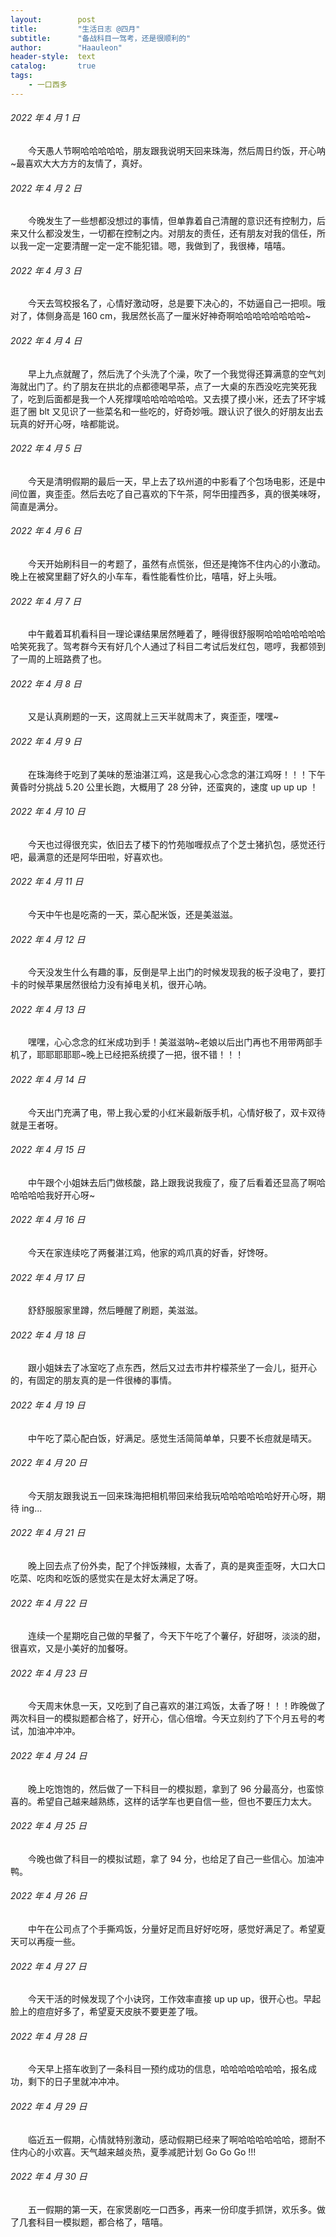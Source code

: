 ```yaml
---
layout:        post
title:         "生活日志 @四月"
subtitle:      "备战科目一驾考，还是很顺利的"
author:        "Haauleon"
header-style:  text
catalog:       true
tags:
    - 一口西多
---
```


###### 2022 年 4 月 1 日
&emsp;&emsp;今天愚人节啊哈哈哈哈哈，朋友跟我说明天回来珠海，然后周日约饭，开心呐~最喜欢大大方方的友情了，真好。

###### 2022 年 4 月 2 日
&emsp;&emsp;今晚发生了一些想都没想过的事情，但单靠着自己清醒的意识还有控制力，后来又什么都没发生，一切都在控制之内。对朋友的责任，还有朋友对我的信任，所以我一定一定要清醒一定一定不能犯错。嗯，我做到了，我很棒，嘻嘻。

###### 2022 年 4 月 3 日
&emsp;&emsp;今天去驾校报名了，心情好激动呀，总是要下决心的，不妨逼自己一把呗。哦对了，体侧身高是 160 cm，我居然长高了一厘米好神奇啊哈哈哈哈哈哈哈哈~

###### 2022 年 4 月 4 日
&emsp;&emsp;早上九点就醒了，然后洗了个头洗了个澡，吹了一个我觉得还算满意的空气刘海就出门了。约了朋友在拱北的点都德喝早茶，点了一大桌的东西没吃完笑死我了，吃到后面都是我一个人死撑噗哈哈哈哈哈哈。又去摸了摸小米，还去了环宇城逛了圈 blt 又见识了一些菜名和一些吃的，好奇妙哦。跟认识了很久的好朋友出去玩真的好开心呀，啥都能说。

###### 2022 年 4 月 5 日
&emsp;&emsp;今天是清明假期的最后一天，早上去了玖州道的中影看了个包场电影，还是中间位置，爽歪歪。然后去吃了自己喜欢的下午茶，阿华田撞西多，真的很美味呀，简直是满分。

###### 2022 年 4 月 6 日
&emsp;&emsp;今天开始刷科目一的考题了，虽然有点慌张，但还是掩饰不住内心的小激动。晚上在被窝里翻了好久的小车车，看性能看性价比，嘻嘻，好上头哦。

###### 2022 年 4 月 7 日
&emsp;&emsp;中午戴着耳机看科目一理论课结果居然睡着了，睡得很舒服啊哈哈哈哈哈哈哈哈笑死我了。驾考群今天有好几个人通过了科目二考试后发红包，嗯哼，我都领到了一周的上班路费了也。

###### 2022 年 4 月 8 日
&emsp;&emsp;又是认真刷题的一天，这周就上三天半就周末了，爽歪歪，嘿嘿~

###### 2022 年 4 月 9 日
&emsp;&emsp;在珠海终于吃到了美味的葱油湛江鸡，这是我心心念念的湛江鸡呀！！！下午黄昏时分挑战 5.20 公里长跑，大概用了 28 分钟，还蛮爽的，速度 up up up ！

###### 2022 年 4 月 10 日
&emsp;&emsp;今天也过得很充实，依旧去了楼下的竹苑咖喱叔点了个芝士猪扒包，感觉还行吧，最满意的还是阿华田啦，好喜欢也。

###### 2022 年 4 月 11 日
&emsp;&emsp;今天中午也是吃斋的一天，菜心配米饭，还是美滋滋。

###### 2022 年 4 月 12 日
&emsp;&emsp;今天没发生什么有趣的事，反倒是早上出门的时候发现我的板子没电了，要打卡的时候苹果居然很给力没有掉电关机，很开心呐。

###### 2022 年 4 月 13 日
&emsp;&emsp;嘿嘿，心心念念的红米成功到手！美滋滋呐~老娘以后出门再也不用带两部手机了，耶耶耶耶耶~晚上已经把系统摸了一把，很不错！！！

###### 2022 年 4 月 14 日
&emsp;&emsp;今天出门充满了电，带上我心爱的小红米最新版手机，心情好极了，双卡双待就是王者呀。

###### 2022 年 4 月 15 日
&emsp;&emsp;中午跟个小姐妹去后门做核酸，路上跟我说我瘦了，瘦了后看着还显高了啊哈哈哈哈哈我好开心呀~

###### 2022 年 4 月 16 日
&emsp;&emsp;今天在家连续吃了两餐湛江鸡，他家的鸡爪真的好香，好馋呀。

###### 2022 年 4 月 17 日
&emsp;&emsp;舒舒服服家里蹲，然后睡醒了刷题，美滋滋。

###### 2022 年 4 月 18 日
&emsp;&emsp;跟小姐妹去了冰室吃了点东西，然后又过去市井柠檬茶坐了一会儿，挺开心的，有固定的朋友真的是一件很棒的事情。

###### 2022 年 4 月 19 日
&emsp;&emsp;中午吃了菜心配白饭，好满足。感觉生活简简单单，只要不长痘就是晴天。

###### 2022 年 4 月 20 日
&emsp;&emsp;今天朋友跟我说五一回来珠海把相机带回来给我玩哈哈哈哈哈哈好开心呀，期待 ing...

###### 2022 年 4 月 21 日
&emsp;&emsp;晚上回去点了份外卖，配了个拌饭辣椒，太香了，真的是爽歪歪呀，大口大口吃菜、吃肉和吃饭的感觉实在是太好太满足了呀。

###### 2022 年 4 月 22 日
&emsp;&emsp;连续一个星期吃自己做的早餐了，今天下午吃了个薯仔，好甜呀，淡淡的甜，很喜欢，又是小美好的加餐呀。

###### 2022 年 4 月 23 日
&emsp;&emsp;今天周末休息一天，又吃到了自己喜欢的湛江鸡饭，太香了呀！！！昨晚做了两次科目一的模拟题都合格了，好开心，信心倍增。今天立刻约了下个月五号的考试，加油冲冲冲。

###### 2022 年 4 月 24 日
&emsp;&emsp;晚上吃饱饱的，然后做了一下科目一的模拟题，拿到了 96 分最高分，也蛮惊喜的。希望自己越来越熟练，这样的话学车也更自信一些，但也不要压力太大。

###### 2022 年 4 月 25 日
&emsp;&emsp;今晚也做了科目一的模拟试题，拿了 94 分，也给足了自己一些信心。加油冲鸭。

###### 2022 年 4 月 26 日
&emsp;&emsp;中午在公司点了个手撕鸡饭，分量好足而且好好吃呀，感觉好满足了。希望夏天可以再瘦一些。

###### 2022 年 4 月 27 日
&emsp;&emsp;今天干活的时候发现了个小诀窍，工作效率直接 up up up，很开心也。早起脸上的痘痘好多了，希望夏天皮肤不要更差了哦。

###### 2022 年 4 月 28 日
&emsp;&emsp;今天早上搭车收到了一条科目一预约成功的信息，哈哈哈哈哈哈哈，报名成功，剩下的日子里就冲冲冲。

###### 2022 年 4 月 29 日
&emsp;&emsp;临近五一假期，心情就特别激动，感动假期已经来了啊哈哈哈哈哈哈，摁耐不住内心的小欢喜。天气越来越炎热，夏季减肥计划 Go Go Go !!!

###### 2022 年 4 月 30 日
&emsp;&emsp;五一假期的第一天，在家煲剧吃一口西多，再来一份印度手抓饼，欢乐多。做了几套科目一模拟题，都合格了，嘻嘻。
